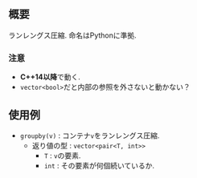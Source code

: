 ## 概要

ランレングス圧縮. 命名はPythonに準拠.

### 注意

* **C++14以降**で動く.
* `vector<bool>`だと内部の参照を外さないと動かない？

## 使用例

* `groupby(v)` : コンテナ`v`をランレングス圧縮.
  * 返り値の型 : `vector<pair<T, int>>`
    * `T` : `v`の要素.
    * `int` : その要素が何個続いているか.
